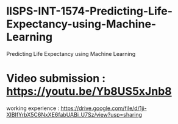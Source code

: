 # llSPS-INT-1574-Predicting-Life-Expectancy-using-Machine-Learning
Predicting Life Expectancy using Machine Learning


# Video submission : https://youtu.be/Yb8US5xJnb8
working experience : https://drive.google.com/file/d/1ji-XIBIfYrbX5C6NxXE6fabUABi_U7Sz/view?usp=sharing
